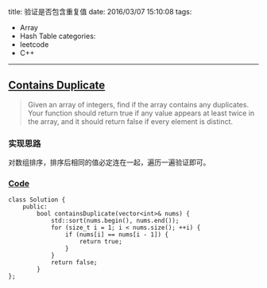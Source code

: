 title: 验证是否包含重复值
date: 2016/03/07 15:10:08
tags:
- Array
- Hash Table
categories:
- leetcode
- C++

---
## [Contains Duplicate](https://leetcode.com/problems/contains-duplicate/)
> Given an array of integers, find if the array contains any duplicates. Your function should return true if any value appears at least twice in the array, and it should return false if every element is distinct.

### 实现思路
对数组排序，排序后相同的值必定连在一起，遍历一遍验证即可。

### [Code](https://github.com/Finalcheat/leetcode/blob/master/src/Contains-Duplicate.cpp)
```
class Solution {
    public:
        bool containsDuplicate(vector<int>& nums) {
            std::sort(nums.begin(), nums.end());
            for (size_t i = 1; i < nums.size(); ++i) {
                if (nums[i] == nums[i - 1]) {
                    return true;
                }
            }
            return false;
        }
};
```
